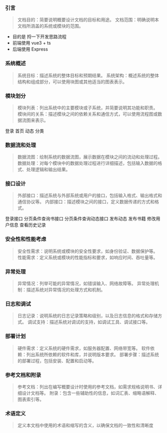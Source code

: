 ### 引言
>文档目的：简要说明概要设计文档的目标和用途。
>文档范围：明确说明本文档所涵盖的系统或模块的范围。

- 目的是 捋一下开发思路流程
- 前端使用 vue3 + ts
- 后端使用 Express


### 系统概述
>系统目标：描述系统的整体目标和预期结果。
>系统架构：概述系统的整体结构和组成部分，可以使用块图或其他适当的图表表示。

### 模块划分
>模块列表：列出系统中的主要模块或子系统，并简要说明其功能和职责。
>模块间的关系：描述模块之间的依赖关系和通信方式，可以使用流程图或数据流图来表示。

登录 首页 动态 分类

### 数据流和处理
>数据流图：绘制系统的数据流图，展示数据在模块之间的流动和处理过程。
>数据处理：对每个模块中的数据处理过程进行详细描述，包括输入数据的格式、处理逻辑和输出结果。

### 接口设计
>外部接口：描述系统与外部系统或用户的接口，包括输入格式、输出格式和通信协议等。
>内部接口：描述模块之间的接口，定义数据传递的方式和格式。

登录接口 
分页条件查询书接口
分页条件查询动态接口
发布动态
发布书籍
修改用户信息
查看历史记录


### 安全性和性能考虑
>安全性需求：说明系统或模块的安全性要求，如身份验证、数据保护等。
>性能需求：定义系统或模块的性能指标和要求，如响应时间、吞吐量等。

### 异常处理
>异常情况：列举可能的异常情况，如错误输入、网络故障等。
>异常处理机制：描述系统对异常情况的处理方式和机制。

### 日志和调试
>日志记录：说明系统的日志记录策略和级别，以及日志信息的格式和存储方式。
>调试支持：描述系统对调试的支持，如调试工具、调试接口等。

### 部署计划
>硬件需求：定义系统的硬件需求，如服务器配置、网络带宽等。
>软件依赖：列出系统所依赖的软件和库，并说明版本要求。
>部署步骤：描述系统的部署过程，包括安装、配置和启动等。

### 参考文档和附录
>参考文档：列出在编写概要设计时使用的参考文档，如需求规格说明书、详细设计文档等。
>附录：包含一些辅助性的信息，如词汇表、缩略语解释、图表索引等。

### 术语定义
>定义本文档中使用的术语和缩写的含义，以确保文档的一致性和清晰度